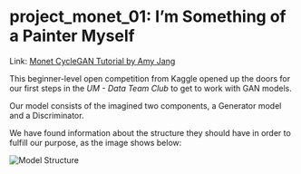 # project_monet_01: I’m Something of a Painter Myself

Link: [Monet CycleGAN Tutorial by Amy Jang](https://www.kaggle.com/code/amyjang/monet-cyclegan-tutorial)

This beginner-level open competition from Kaggle opened up the doors for our first steps in the _UM - Data Team Club_ to get to work with GAN models.

Our model consists of the imagined two components, a Generator model and a Discriminator.

We have found information about the structure they should have in order to fulfill our purpose, as the image shows below:

![Model Structure](https://drive.google.com/file/d/1Es62WgyevtBPxTFxAyB5VHQoMVtaGN5i/view?usp=sharing)
